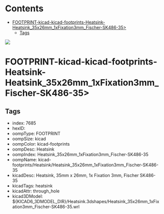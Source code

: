 



Contents
========

* [FOOTPRINT-kicad-kicad-footprints-Heatsink-Heatsink_35x26mm_1xFixation3mm_Fischer-SK486-35>](#footprint-kicad-kicad-footprints-heatsink-heatsink_35x26mm_1xfixation3mm_fischer-sk486-35)
	* [Tags](#tags)
  
![][im]
# FOOTPRINT-kicad-kicad-footprints-Heatsink-Heatsink_35x26mm_1xFixation3mm_Fischer-SK486-35>

## Tags

- index: 7685
- hexID: 
- oompType: FOOTPRINT
- oompSize: kicad
- oompColor: kicad-footprints
- oompDesc: Heatsink
- oompIndex: Heatsink_35x26mm_1xFixation3mm_Fischer-SK486-35
- oompName: kicad-footprints/Heatsink/Heatsink_35x26mm_1xFixation3mm_Fischer-SK486-35
- kicadDesc: Heatsink, 35mm x 26mm, 1x Fixation 3mm, Fischer SK486-35
- kicadTags: heatsink
- kicadAttr: through_hole
- kicad3DModel: ${KICAD6_3DMODEL_DIR}/Heatsink.3dshapes/Heatsink_35x26mm_1xFixation3mm_Fischer-SK486-35.wrl



[im]: image.png
